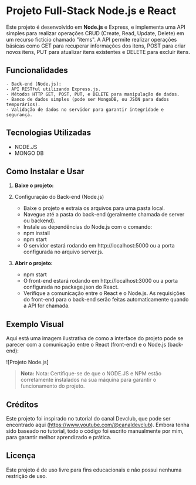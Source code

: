 
# Projeto Full-Stack Node.js e React

Este projeto é desenvolvido em **Node.js** e Express, e implementa uma API simples para realizar operações CRUD (Create, Read, Update, Delete) em um recurso fictício chamado "items". A API permite realizar operações básicas como GET para recuperar informações dos itens, POST para criar novos itens, PUT para atualizar itens existentes e DELETE para excluir itens.

## Funcionalidades

    - Back-end (Node.js):
    - API RESTful utilizando Express.js.
    - Métodos HTTP GET, POST, PUT, e DELETE para manipulação de dados.
    - Banco de dados simples (pode ser MongoDB, ou JSON para dados temporários).
    - Validação de dados no servidor para garantir integridade e segurança.

## Tecnologias Utilizadas

- NODE.JS
- MONGO DB

## Como Instalar e Usar

1. **Baixe o projeto:**

1. Configuração do Back-end (Node.js)
    - Baixe o projeto e extraia os arquivos para uma pasta local.
    - Navegue até a pasta do back-end (geralmente chamada de server ou backend).
    - Instale as dependências do Node.js com o comando:
    - npm install
    - npm start
    - O servidor estará rodando em http://localhost:5000 ou a porta configurada no arquivo server.js.

2. **Abrir o projeto:**

    - npm start
    - O front-end estará rodando em http://localhost:3000 ou a porta configurada no package.json do React.
    - Verifique a comunicação entre o React e o Node.js. As requisições do front-end para o back-end serão feitas automaticamente quando a API for chamada.

## Exemplo Visual

Aqui está uma imagem ilustrativa de como a interface do projeto pode se parecer com a comunicação entre o React (front-end) e o Node.js (back-end):

![Projeto Node.js]

> **Nota:** Nota: Certifique-se de que o NODE.JS e NPM estão corretamente instalados na sua máquina para garantir o funcionamento do projeto.

## Créditos
Este projeto foi inspirado no tutorial do canal Devclub, que pode ser encontrado aqui (https://www.youtube.com/@canaldevclub). Embora tenha sido baseado no tutorial, todo o código foi escrito manualmente por mim, para garantir melhor aprendizado e prática.

## Licença

Este projeto é de uso livre para fins educacionais e não possui nenhuma restrição de uso.






